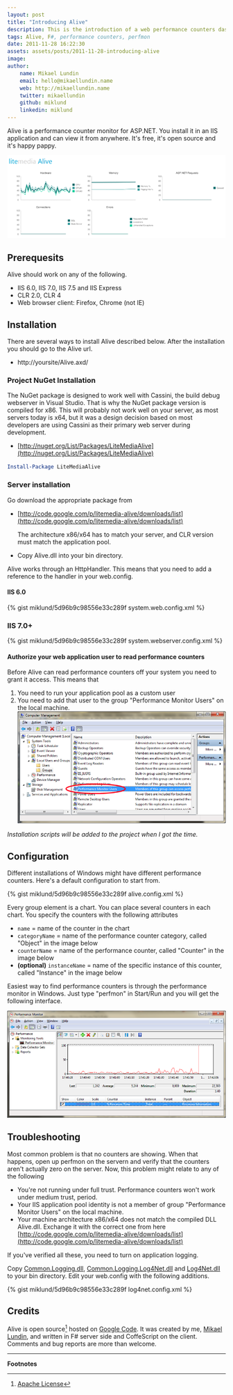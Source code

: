 ```yaml
---
layout: post
title: "Introducing Alive"
description: This is the introduction of a web performance counters dashboard called Alive. Written in F# and usable in IIS 6-7 and CLR 2a nd 4.
tags: Alive, F#, performance counters, perfmon
date: 2011-11-28 16:22:30
assets: assets/posts/2011-11-28-introducing-alive
image: 
author:
    name: Mikael Lundin
    email: hello@mikaellundin.name
    web: http://mikaellundin.name
    twitter: mikaellundin
    github: miklund
    linkedin: miklund
---
```


Alive is a performance counter monitor for ASP.NET. You install it in an IIS application and can view it from anywhere. It's free, it's open source and it's happy pappy.

![Alive Dashboard](/assets/posts/2011-11-28-introducing-alive/litemedia-alive.png)

## Prerequesits

Alive should work on any of the following.

* IIS 6.0, IIS 7.0, IIS 7.5 and IIS Express
* CLR 2.0, CLR 4
* Web browser client: Firefox, Chrome (not IE)

## Installation

There are several ways to install Alive described below. After the installation you should go to the Alive url.

* http://yoursite/Alive.axd/

### Project NuGet Installation

The NuGet package is designed to work well with Cassini, the build debug webserver in Visual Studio. That is why the NuGet package version is compiled for x86. This will probably not work well on your server, as most servers today is x64, but it was a design decision based on most developers are using Cassini as their primary web server during development.

* [http://nuget.org/List/Packages/LiteMediaAlive](http://nuget.org/List/Packages/LiteMediaAlive)

```powershell
Install-Package LiteMediaAlive
```

### Server installation

Go download the appropriate package from

* [http://code.google.com/p/litemedia-alive/downloads/list](http://code.google.com/p/litemedia-alive/downloads/list)  

  The architecture x86/x64 has to match your server, and CLR version must match the application pool.

* Copy Alive.dll into your bin directory.


Alive works through an HttpHandler. This means that you need to add a reference to the handler in your web.config.

#### IIS 6.0

{% gist miklund/5d96b9c98556e33c289f system.web.config.xml %}

### IIS 7.0+

{% gist miklund/5d96b9c98556e33c289f system.webserver.config.xml %}

#### Authorize your web application user to read performance counters

Before Alive can read performance counters off your system you need to grant it access. This means that

1. You need to run your application pool as a custom user
2. You need to add that user to the group "Performance Monitor Users" on the local machine.  
    ![Alive user rights help image](/assets/posts/2011-11-28-introducing-alive/alive-user-rights.png)

_Installation scripts will be added to the project when I got the time._

## Configuration

Different installations of Windows might have different performance counters. Here's a default configuration to start from.

{% gist miklund/5d96b9c98556e33c289f alive.config.xml %}

Every group element is a chart. You can place several counters in each chart. You specify the counters with the following attributes

* `name` = name of the counter in the chart
* `categoryName` = name of the performance counter category, called "Object" in the image below
* `counterName` = name of the performance counter, called "Counter" in the image below
* **(optional)** `instanceName` = name of the specific instance of this counter, called "Instance" in the image below

Easiest way to find performance counters is through the performance monitor in Windows. Just type "perfmon" in Start/Run and you will get the following interface.

![perfomance monitor](/assets/posts/2011-11-28-introducing-alive/perfmon.png)

## Troubleshooting

Most common problem is that no counters are showing. When that happens, open up perfmon on the servern and verify that the counters aren't actually zero on the server. Now, this problem might relate to any of the following

* You're not running under full trust. Performance counters won't work under medium trust, period.
* Your IIS application pool identity is not a member of group "Performance Monitor Users" on the local machine.
* Your machine architecture x86/x64 does not match the compiled DLL Alive.dll. Exchange it with the correct one from here  
  [http://code.google.com/p/litemedia-alive/downloads/list](http://code.google.com/p/litemedia-alive/downloads/list)

If you've verified all these, you need to turn on application logging.

Copy [Common.Logging.dll](http://netcommon.sourceforge.net), [Common.Logging.Log4Net.dll](http://netcommon.sourceforge.net/) and [Log4Net.dll](http://logging.apache.org/log4net/) to your bin directory. Edit your web.config with the following additions.

{% gist miklund/5d96b9c98556e33c289f log4net.config.xml %}

## Credits

Alive is open source[^1] hosted on [Google Code](http://code.google.com/p/litemedia-alive/). It was created by me, [Mikael Lundin](http://mikaellundin.name), and written in F# server side and CoffeScript on the client. Comments and bug reports are more than welcome.

---
**Footnotes**

[^1]: [Apache License](http://www.apache.org/licenses/LICENSE-2.0)
